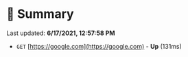 # 📖 Summary
Last updated: **6/17/2021, 12:57:58 PM**

- `GET` [https://google.com](https://google.com) - **Up** (131ms)
